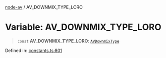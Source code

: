[node-av](../globals.md) / AV\_DOWNMIX\_TYPE\_LORO

# Variable: AV\_DOWNMIX\_TYPE\_LORO

> `const` **AV\_DOWNMIX\_TYPE\_LORO**: [`AVDownmixType`](../type-aliases/AVDownmixType.md)

Defined in: [constants.ts:801](https://github.com/seydx/av/blob/f8631fc881b394300b1479f511d55cf1c370a87f/src/constants/constants.ts#L801)
